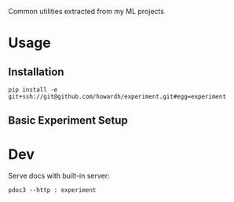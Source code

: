 Common utilities extracted from my ML projects

# Usage

## Installation

`pip install -e git+ssh://git@github.com/howardh/experiment.git#egg=experiment`

## Basic Experiment Setup

# Dev

Serve docs with built-in server:

```
pdoc3 --http : experiment
```
